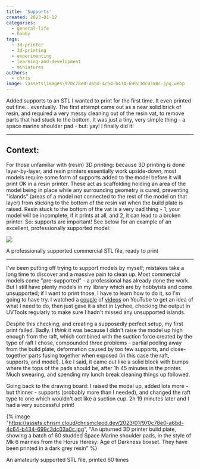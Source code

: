 ```yaml
---
title: 'Supports'
created: 2023-01-12
categories:
  - general-life
  - hobby
tags:
  - 3d-printer
  - 3d-printing
  - experimenting
  - learning-and-development
  - miniatures
authors:
  - chris
image: \assets\images\970c78e0-a6bd-4c64-b434-699c3dc03a0c-jpg.webp
---
```


Added supports to an STL I wanted to print for the first time. It even printed out fine… eventually. The first attempt came out as a near solid brick of resin, and required a very messy cleaning out of the resin vat, to remove parts that had stuck to the bottom. It was just a tiny, very simple thing - a space marine shoulder pad - but: yay! I finally did it!

---

## Context:

For those unfamiliar with (resin) 3D printing: because 3D printing is done layer-by-layer, and resin printers essentially work upside-down, most models require some form of supports added to the model before it will print OK in a resin printer. These act as scaffolding holding an area of the model being in place while any surrounding geometry is cured, preventing "islands" (areas of a model not connected to the rest of the model on that layer) from sticking to the bottom of the resin vat when the build plate is raised. Resin stuck to the bottom of the vat is a very bad thing - 1, your model will be incomplete, if it prints at all, and 2, it can lead to a broken printer. So: supports are important! See below for an example of an excellent, professionally supported model:

![](assets/images/image-3-1024x902.png)

A professionally supported commercial STL file, ready to print

---

I've been putting off trying to support models by myself; mistakes take a long time to discover and a massive pain to clean up. Most commercial models come "pre-supported" - a professional has already done the work. But I still have plenty models in my library which are by hobbyists and come unsupported; if I want to print those, I have to learn how to do it, so I'm going to have try. I watched a [couple](https://www.youtube.com/watch?v=dTN6d4VyeEQ) of [videos](https://www.youtube.com/watch?v=GN4Xa-t0zno) on YouTube to get an idea of what I need to do, then just gave it a shot in Lychee, checking the output in UVTools regularly to make sure I hadn't missed any unsupported islands.

Despite this checking, and creating a supposedly perfect setup, my first print failed. Badly. I _think_ it was because I didn't raise the model up high enough from the raft, which combined with the suction force created by the type of raft I chose, compounded three problems - partial peeling away from the build plate, deformation caused by too few supports, and close-together parts fusing together when exposed (in this case the raft, supports, and model). Like I said, it came out like a solid block with bumps where the tops of the pads should be, after 1h 45 minutes in the printer. Much swearing, and spending my lunch break cleaning things up followed.

Going back to the drawing board: I raised the model up, added lots more - but thinner - supports (probably more than I needed), and changed the raft type to one which wouldn't act like a suction cup. 2h 19 minutes later and I had a very successful print!

{% image "https://assets.chrism.cloud/chrismcleod.dev/2023/01/970c78e0-a6bd-4c64-b434-699c3dc03a0c.jpg", "An upturned 3D printer build plate, showing a batch of 60 studded Space Marine shoulder pads, in the style of Mk 6  marines from the Horus Heresy: Age of Darkness boxset. They have been printed in a dark grey resin" %}

An amateurly supported STL file, printed 60 times
